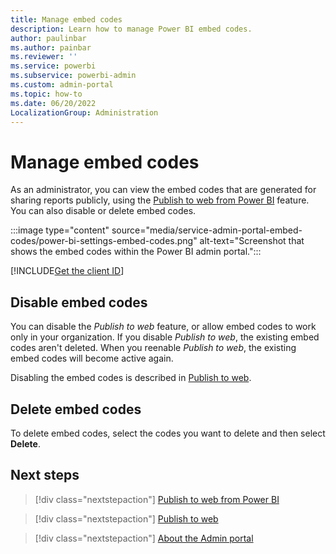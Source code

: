 ```yaml
---
title: Manage embed codes
description: Learn how to manage Power BI embed codes.
author: paulinbar
ms.author: painbar
ms.reviewer: ''
ms.service: powerbi
ms.subservice: powerbi-admin
ms.custom: admin-portal
ms.topic: how-to
ms.date: 06/20/2022
LocalizationGroup: Administration
---
```


# Manage embed codes

As an administrator, you can view the embed codes that are generated for sharing reports publicly, using the [Publish to web from Power BI](../collaborate-share/service-publish-to-web.md) feature. You can also disable or delete embed codes.

:::image type="content" source="media/service-admin-portal-embed-codes/power-bi-settings-embed-codes.png" alt-text="Screenshot that shows the embed codes within the Power BI admin portal.":::

[!INCLUDE[Get the client ID](../includes/admin-portal-settings.md)]

## Disable embed codes

You can disable the *Publish to web* feature, or allow embed codes to work only in your organization. If you disable *Publish to web*, the existing embed codes aren't deleted. When you reenable *Publish to web*, the existing embed codes will become active again.

Disabling the embed codes is described in [Publish to web](/fabric/admin/service-admin-portal-export-sharing#publish-to-web).

## Delete embed codes

To delete embed codes, select the codes you want to delete and then select **Delete**.

## Next steps

>[!div class="nextstepaction"]
>[Publish to web from Power BI](../collaborate-share/service-publish-to-web.md)

>[!div class="nextstepaction"]
>[Publish to web](/fabric/admin/service-admin-portal-export-sharing#publish-to-web)

>[!div class="nextstepaction"]
>[About the Admin portal](service-admin-portal.md)
